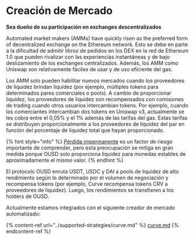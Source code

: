 # Creación de Mercado

**Sea dueño de su participación en exchanges descentralizados**

Automated market makers (AMMs) have quickly risen as the preferred form of decentralized exchange on the Ethereum network. Esto se debe en parte a la dificultad de admitir libros de pedidos en los DEX en la red de Ethereum 1.0 que pueden rivalizar con las experiencias instantáneas y de bajo deslizamiento de los exchanges centralizados. Además, los AMM como Uniswap son relativamente fáciles de usar y de uso eficiente del gas.

Los AMM solo pueden habilitar nuevos mercados cuando los proveedores de liquidez brindan liquidez (por ejemplo, múltiples tokens para determinados pares comerciales o pools). A cambio de proporcionar liquidez, los proveedores de liquidez son recompensados con comisiones de trading cuando otros usuarios intercambian tokens. Por ejemplo, cuando los comerciantes intercambian dos tokens en Uniswap v3, actualmente se les cobra entre el 0,05% y el 1% además de las tarifas del gas. Estas tarifas se distribuyen proporcionalmente a los proveedores de liquidez del par en función del porcentaje de liquidez total que hayan proporcionado.

{% hint style="info" %}
[Pérdida impermanente](https://medium.com/@pintail/uniswap-a-good-deal-for-liquidity-providers-104c0b6816f2) es un factor de riesgo importante de comprender, pero esta preocupación se mitiga en gran medida porque OUSD solo proporciona liquidez para monedas estables de aproximadamente el mismo valor.
{% endhint %}

El protocolo OUSD enruta USDT, USDC y DAI a pools de liquidez de alto rendimiento según lo determinado por el volumen de negociación y recompensa tokens (por ejemplo, Curve recompensa tokens CRV a proveedores de liquidez). Luego, los rendimientos se transfieren a los holders de OUSD.

Actualmente estamos integrados con el siguiente creador de mercado automatizado:

{% content-ref url="../supported-strategies/curve.md" %}
[curve.md](../supported-strategies/curve.md)
{% endcontent-ref %}



